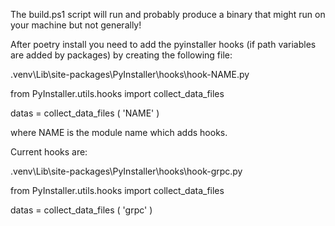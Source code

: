 The build.ps1 script will run and probably produce a binary that might run on your machine but not generally!

After poetry install you need to add the pyinstaller hooks (if path variables are added by packages) by creating the following file:

.venv\Lib\site-packages\PyInstaller\hooks\hook-NAME.py

from PyInstaller.utils.hooks import collect_data_files

datas = collect_data_files ( 'NAME' )

where NAME is the module name which adds hooks.

Current hooks are:

.venv\Lib\site-packages\PyInstaller\hooks\hook-grpc.py

from PyInstaller.utils.hooks import collect_data_files

datas = collect_data_files ( 'grpc' )

